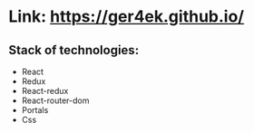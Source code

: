# Link: https://ger4ek.github.io/

## Stack of technologies:

* React
* Redux
* React-redux
* React-router-dom
* Portals
* Css
